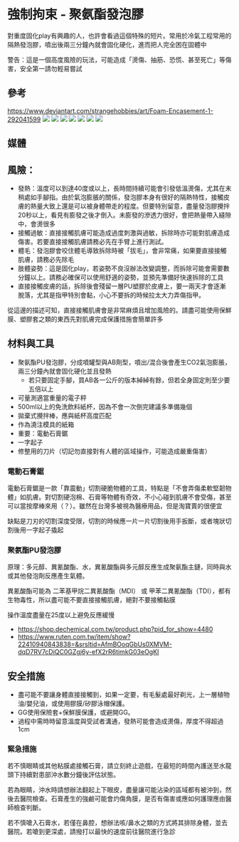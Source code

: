 強制拘束 - 聚氨酯發泡膠
=====
對重度固化play有興趣的人，也許會看過這個特殊的短片。常用於冷氣工程常用的隔熱發泡膠，噴出後兩三分鐘內就會固化硬化，進而把人完全困在固體中

警告：這是一個高度風險的玩法，可能造成「燙傷、抽筋、恐慌、甚至死亡」等傷害，安全第一請勿輕易嘗試

## 參考
https://www.deviantart.com/strangehobbies/art/Foam-Encasement-1-292041599
![](imgs/polyurethane_foam01.jpg)
![](imgs/polyurethane_foam02.jpg)
![](imgs/polyurethane_foam03.jpg)
![](imgs/polyurethane_foam04.jpg)
![](imgs/polyurethane_foam05.jpg)
![](imgs/polyurethane_foam06.jpg)
![](imgs/polyurethane_foam07.jpg)

## 媒體

## 風險：
- 發熱：溫度可以到達40度或以上，長時間持續可能會引發低溫燙傷，尤其在末稍處如手腳指。由於氣泡膨脹的關係，發泡膠本身有很好的隔熱特性，接觸皮膚的熱量大致上還是可以被身體帶走的程度。但要特別留意，盡量發泡膠攪拌20秒以上，看見有膨發之後才倒入。未膨發的滲透力很好，會把熱量帶入縫隙中，會燙很多
- 接觸過敏：直接接觸肌膚可能造成過度刺激與過敏，拆除時亦可能對肌膚造成傷害。若要直接接觸肌膚請務必先在手臂上進行測試。
- 體毛：發泡膠會咬住體毛導致拆除時被「拔毛」，會非常痛，如果要直接接觸肌膚，請務必先除毛
- 肢體姿勢：這是固化play，若姿勢不良沒辦法改變調整，而拆除可能會需要數分鐘以上。請務必確保可以使用舒適的姿勢，並預先準備好快速拆除的工具
- 直接接觸皮膚的話，拆除後會殘留一層PU塑膠於皮膚上，要一兩天才會逐漸脫落，尤其是指甲特別會黏，小心不要拆的時候拉太大力弄傷指甲。

從這邊的描述可知，直接接觸肌膚會是非常麻煩且增加風險的。請盡可能使用保鮮膜、塑膠套之類的東西先對肌膚完成保護措施會簡單許多

## 材料與工具
- 聚氨酯PU發泡膠，分成噴罐型與AB劑型，噴出/混合後會產生CO2氣泡膨脹，兩三分鐘內就會固化硬化並且發熱
  - 若只要固定手腳，買AB各一公斤的版本綽綽有餘，但若全身固定則至少要五倍以上
- 可量測適當重量的電子秤
- 500ml以上的免洗飲料紙杯，因為不會一次倒完建議多準備幾個
- 拋棄式攪拌棒，應與紙杯高度匹配
- 作為澆注模具的紙箱
- 重要：電動石膏鋸
- 一字起子
- 修整用的刀片（切記勿直接對有人體的區域操作，可能造成嚴重傷害）

### 電動石膏鋸
電動石膏鋸是一款「靠震動」切割硬脆物體的工具，特點是「不會弄傷柔軟堅韌物體」如肌膚。對切割硬泡棉、石膏等物體有奇效，不小心碰到肌膚不會受傷，甚至可以當按摩棒來用（？）。雖然在台灣多被視為醫療用品，但是淘寶賣的很便宜

缺點是刀刃的切割深度受限，切割的時候應一片一片切割後用手扳斷，或者塊狀切割後用一字起子撬起

### 聚氨酯PU發泡膠
原理：多元醇、異氰酸酯、水，異氰酸酯與多元醇反應生成聚氨酯主鏈，同時與水或其他發泡劑反應產生氣體。

異氰酸酯可能為 二苯基甲烷二異氰酸酯（MDI） 或 甲苯二異氰酸酯（TDI），都有生物毒性，所以盡可能不要直接接觸肌膚，絕對不要接觸黏膜

操作溫度盡量在25度以上避免反應緩慢

- https://shop.dechemical.com.tw/product.php?pid_for_show=4480
- https://www.ruten.com.tw/item/show?22410940843838=&srsltid=AfmBOoqGbUs0XMVM-dqD7RV7cDiQC0GZgj6y-efX2rR6timkG03eOgKI

## 安全措施
* 盡可能不要讓身體直接接觸到，如果一定要，有毛髮處最好剃光，上一層植物油/嬰兒油，或使用膠膜/矽膠泳帽保護。
* GG使用保險套+保鮮膜保護，或避開GG。
* 過程中需時時留意溫度與受試者溝通，發熱可能會造成燙傷，厚度不得超過1cm

### 緊急措施

若不慎眼睛或其他粘膜處接觸石膏，請立刻終止遊戲，在最短的時間內護送至水龍頭下持續對患部沖水數分鐘後評估狀態。

若為眼睛，沖水時請想辦法翻起上下眼皮，盡量讓可能沾染的區域都有被沖到，然後去醫院檢查。石膏產生的強鹼可能會灼傷角膜，是否有傷害或應如何護理應由醫師檢查判斷。

若不慎嗆入石膏水，若僅在鼻腔，想辦法咳/鼻水之類的方式將其排除身體，並去醫院。若嗆到更深處，請撥打以最快的速度前往醫院進行急診
